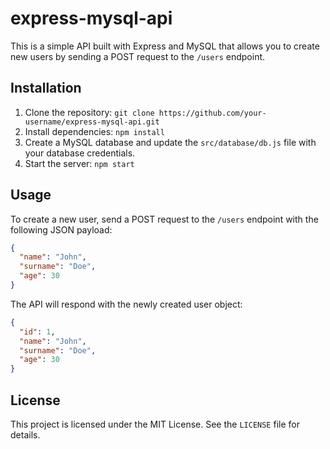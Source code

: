 # express-mysql-api

This is a simple API built with Express and MySQL that allows you to create new users by sending a POST request to the `/users` endpoint.

## Installation

1. Clone the repository: `git clone https://github.com/your-username/express-mysql-api.git`
2. Install dependencies: `npm install`
3. Create a MySQL database and update the `src/database/db.js` file with your database credentials.
4. Start the server: `npm start`

## Usage

To create a new user, send a POST request to the `/users` endpoint with the following JSON payload:

```json
{
  "name": "John",
  "surname": "Doe",
  "age": 30
}
```

The API will respond with the newly created user object:

```json
{
  "id": 1,
  "name": "John",
  "surname": "Doe",
  "age": 30
}
```

## License

This project is licensed under the MIT License. See the `LICENSE` file for details.